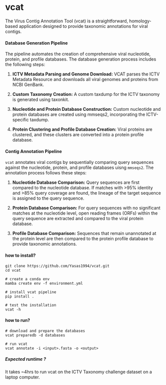 # vcat

The Virus Contig Annotation Tool (vcat) is a straightforward, homology-based application designed to provide taxonomic annotations for viral contigs.

#### Database Generation Pipeline
The pipeline automates the creation of comprehensive viral nucleotide, protein, and profile databases. The database generation process includes the following steps:

1. <b>ICTV Metadata Parsing and Genome Download:</b>
VCAT parses the ICTV Metadata Resource and downloads all viral genomes and proteins from NCBI GenBank.

2. <b>Custom Taxonomy Creation:</b>
A custom taxdump for the ICTV taxonomy is generated using taxonkit.

3. <b>Nucleotide and Protein Database Construction:</b>
Custom nucleotide and protein databases are created using mmseqs2, incorporating the ICTV-specific taxdump.

4. <b>Protein Clustering and Profile Database Creation:</b>
Viral proteins are clustered, and these clusters are converted into a protein profile database.

#### Contig Annotation Pipeline
`vcat` annotates viral contigs by sequentially comparing query sequences against the nucleotide, protein, and profile databases uisng `mmseqs2`. The annotation process follows these steps:

1. <b>Nucleotide Database Comparison:</b>
Query sequences are first compared to the nucleotide database. If matches with >95% identity and >85% query coverage are found, the lineage of the target sequence is assigned to the query sequence.

2. <b>Protein Database Comparison:</b>
For query sequences with no significant matches at the nucleotide level, open reading frames (ORFs) within the query sequence are extracted and compared to the viral protein database.

3. <b>Profile Database Comparison:</b>
Sequences that remain unannotated at the protein level are then compared to the protein profile database to provide taxonomic annotations.

#### how to install?
```
git clone https://github.com/Yasas1994/vcat.git
cd vcat

# create a conda env
mamba create env -f environment.yml

# install vcat pipeline
pip install .

# test the installation
vcat -h
```

#### how to run?
```
# download and prepare the databases
vcat preparedb -d databases

# run vcat
vcat annotate -i <input>.fasta -o <output>
```


##### Expected runtime ?

It takes ~4hrs to run vcat on the ICTV Taxonomy challenge dataset on a laptop computer.